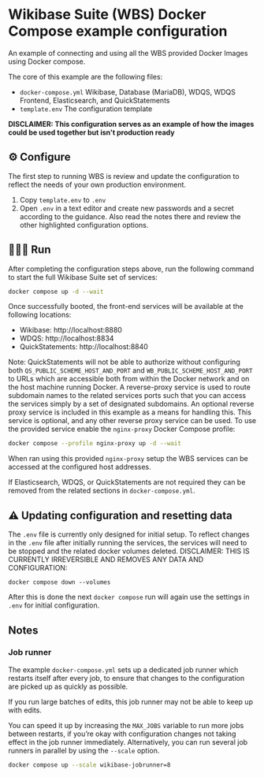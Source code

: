 # Wikibase Suite (WBS) Docker Compose example configuration

An example of connecting and using all the WBS provided Docker Images using Docker compose.

The core of this example are the following files:

- `docker-compose.yml` Wikibase, Database (MariaDB), WDQS, WDQS Frontend, Elasticsearch, and QuickStatements
- `template.env` The configuration template

**DISCLAIMER: This configuration serves as an example of how the images could be used together but isn't production ready**

## ⚙️ Configure

The first step to running WBS is review and update the configuration to reflect the needs of your own production environment. 

1. Copy `template.env` to `.env`
2. Open `.env` in a text editor and create new passwords and a secret according to the guidance. Also read the notes there and review the other highlighted configuration options.

## 🏃🏽‍♀️ Run

After completing the configuration steps above, run the following command to start the full Wikibase Suite set of services:

 ```sh
 docker compose up -d --wait
 ```

 Once successfully booted, the front-end services will be available at the following locations:

 - Wikibase: http://localhost:8880
 - WDQS: http://localhost:8834
 - QuickStatements: http://localhost:8840

Note: QuickStatements will not be able to authorize without configuring both `QS_PUBLIC_SCHEME_HOST_AND_PORT` and `WB_PUBLIC_SCHEME_HOST_AND_PORT` to URLs which are accessible both from within the Docker network and on the host machine running Docker. A reverse-proxy service is used to route subdomain names to the related services ports such that you can access the services simply by a set of designated subdomains.  An optional reverse proxy service is included in this example as a means for handling this. This service is optional, and any other reverse proxy service can be used. To use the provided service enable the `nginx-proxy` Docker Compose profile:

```sh
docker compose --profile nginx-proxy up -d --wait
```

When ran using this provided `nginx-proxy` setup the WBS services can be accessed at the configured host addresses.

If Elasticsearch, WDQS, or QuickStatements are not required they can be removed from the related sections in `docker-compose.yml`.

## ⚠️ Updating configuration and resetting data

The `.env` file is currently only designed for initial setup. To reflect changes in the `.env` file after initially running the services, the services will need to be stopped and the related docker volumes deleted. DISCLAIMER: THIS IS CURRENTLY IRREVERSIBLE AND REMOVES ANY DATA AND CONFIGURATION:

```
docker compose down --volumes
```

After this is done the next `docker compose` run will again use the settings in `.env` for initial configuration.

## Notes

### Job runner

The example `docker-compose.yml` sets up a dedicated job runner which restarts itself after every job, to ensure that changes to the configuration are picked up as quickly as possible.

If you run large batches of edits, this job runner may not be able to keep up with edits.

You can speed it up by increasing the `MAX_JOBS` variable to run more jobs between restarts, if you’re okay with configuration changes not taking effect in the job runner immediately. Alternatively, you can run several job runners in parallel by using the `--scale` option.

```sh
docker compose up --scale wikibase-jobrunner=8
```
